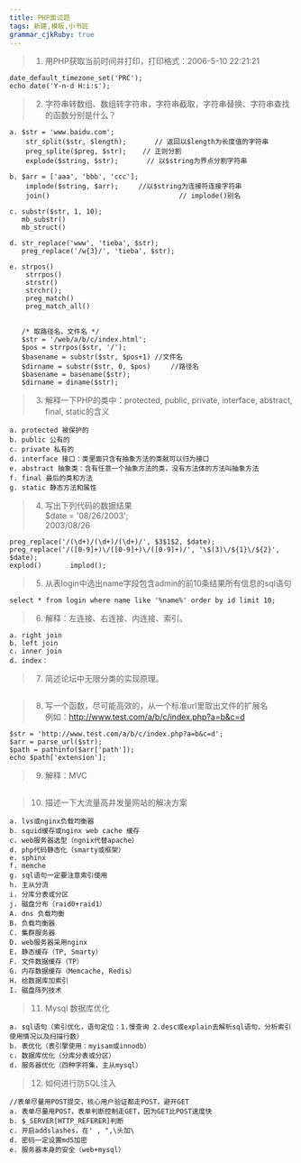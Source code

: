 ```yaml
---
title: PHP面试题
tags: 新建,模板,小书匠
grammar_cjkRuby: true
---
```


> 1. 用PHP获取当前时间并打印，打印格式：2006-5-10 22:21:21  
```
date_default_timezone_set('PRC');
echo date('Y-n-d H:i:s');
```

> 2. 字符串转数组、数组转字符串，字符串截取，字符串替换、字符串查找的函数分别是什么？  
```
a. $str = 'www.baidu.com';
	str_split($str, $length);		// 返回以$length为长度值的字符串
	preg_splite($preg, $str);	 // 正则分割
	explode($string, $str);		  // 以$string为界点分割字符串

b. $arr = ['aaa', 'bbb', 'ccc'];
	implode($string, $arr); 	//以$string为连接符连接字符串
	join() 								  // implode()别名
	
c. substr($str, 1, 10);
   mb_substr()
   mb_struct()
  
d. str_replace('www', 'tieba', $str);
   preg_replace('/w{3}/', 'tieba', $str);
   
e. strpos()
	strrpos()
	strstr()
	strchr();
	preg_match()
	preg_match_all()
	

   /* 取路径名，文件名 */
   $str = '/web/a/b/c/index.html';
   $pos = strrpos($str, '/');
   $basename = substr($str, $pos+1)	//文件名
   $dirname = substr($str, 0, $pos)		//路径名
   $basename = basename($str);
   $dirname = diname($str);
```

> 3. 解释一下PHP的类中：protected, public, private, interface, abstract, final, static的含义  
```
a. protected 被保护的
b. public 公有的
c. private 私有的
d. interface 接口：类里面只含有抽象方法的类就可以归为接口
e. abstract 抽象类：含有任意一个抽象方法的类，没有方法体的方法叫抽象方法
f. final 最后的类和方法
g. static 静态方法和属性
```

> 4. 写出下列代码的数据结果  
> $date = '08/26/2003';  
> 2003/08/26  
```
preg_replace('/(\d+)/(\d+)/(\d+)/', $3$1$2, $date);
preg_replace('/([0-9]+)\/([0-9]+)\/([0-9]+)/', '\$(3)\/${1}\/${2}', $date);
explod()       implod();
```

> 5. 从表login中选出name字段包含admin的前10条结果所有信息的sql语句  
```
select * from login where name like '%name%' order by id limit 10;
```

> 6. 解释：左连接、右连接、内连接、索引。  
```
a. right join
b. left join
c. inner join
d. index：
```

> 7. 简述论坛中无限分类的实现原理。   
```

```

> 8. 写一个函数，尽可能高效的，从一个标准url里取出文件的扩展名   
> 例如：http://www.test.com/a/b/c/index.php?a=b&c=d   
```
$str = 'http://www.test.com/a/b/c/index.php?a=b&c=d';
$arr = parse_url($str);
$path = pathinfo($arr['path']);
echo $path['extension'];
```

> 9. 解释：MVC  
```

```

> 10. 描述一下大流量高并发量网站的解决方案
```
a. lvs或nginx负载均衡器
b. squid缓存或nginx web cache 缓存
c. web服务器选型（ngnix代替apache）
d. php代码静态化（smarty或框架）
e. sphinx
f. memche
g. sql语句一定要注意索引使用
h. 主从分流
i. 分库分表或分区
j. 磁盘分布（raid0+raid1）
A. dns 负载均衡
B. 负载均衡器
C. 集群服务器
D. web服务器采用nginx
E. 静态缓存（TP, Smarty）
F. 文件数据缓存（TP）
G. 内存数据缓存（Memcache, Redis）
H. 给数据库加索引
I. 磁盘阵列技术
```

> 11. Mysql 数据库优化   
```
a. sql语句（索引优化，语句定位：1.慢查询 2.desc或explain去解析sql语句，分析索引使用情况以及扫描行数）
b. 表优化（表引擎使用：myisam或innodb）
c. 数据库优化（分库分表或分区）
d. 服务器优化（四种字符集，主从mysql）
```

> 12. 如何进行防SQL注入
```
//表单尽量用POST提交，核心用户验证都走POST，避开GET
a. 表单尽量用POST，表单判断控制走GET，因为GET比POST速度快
b. $_SERVER[HTTP_REFERER]判断
c. 开启addslashes，在' , ",\头加\
d. 密码一定设置md5加密
e. 服务器本身的安全（web+mysql）
```





















































